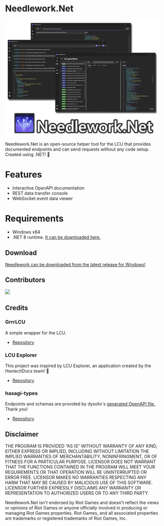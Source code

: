 # Needlework.Net

![App preview](app-preview.png)

Needlework.Net is an open-source helper tool for the LCU that provides documented endpoints and can send requests without any code setup. Created using .NET! 🌠

# Features

- Interactive OpenAPI documentation
- REST data transfer console
- WebSocket event data viewer

# Requirements

- Windows x64
- .NET 8 runtime. [It can be downloaded here.](https://dotnet.microsoft.com/en-us/download/dotnet/thank-you/runtime-desktop-8.0.7-windows-x64-installer)

## Download

[Needlework can be downloaded from the latest release for Windows!](https://github.com/BlossomiShymae/Needlework.Net/releases)

## Contributors

<a href="https://github.com/BlossomiShymae/Needlework.Net/graphs/contributors">
  <img src="https://contrib.rocks/image?repo=BlossomiShymae/Needlework.Net" />
</a>

## Credits

### GrrrLCU

A simple wrapper for the LCU.
- [Repository](https://github.com/BlossomiShymae/GrrrLCU)

### LCU Explorer

This project was inspired by LCU Explorer, an application created by the HextechDocs team! 💚
- [Repository](https://github.com/HextechDocs/lcu-explorer)

### hasagi-types

Endpoints and schemas are provided by dysolix's [generated OpenAPI file.](https://raw.githubusercontent.com/dysolix/hasagi-types/main/swagger.json) Thank you!
- [Repository](https://github.com/dysolix/hasagi-types)

## Disclaimer

THE PROGRAM IS PROVIDED “AS IS” WITHOUT WARRANTY OF ANY KIND, EITHER EXPRESS OR IMPLIED, INCLUDING WITHOUT LIMITATION THE IMPLIED WARRANTIES OF MERCHANTABILITY, NONINFRINGMENT, OR OF FITNESS FOR A PARTICULAR PURPOSE. LICENSOR DOES NOT WARRANT THAT THE FUNCTIONS CONTAINED IN THE PROGRAM WILL MEET YOUR REQUIREMENTS OR THAT OPERATION WILL BE UNINTERRUPTED OR ERROR FREE. LICENSOR MAKES NO WARRANTIES RESPECTING ANY HARM THAT MAY BE CAUSED BY MALICIOUS USE OF THIS SOFTWARE. LICENSOR FURTHER EXPRESSLY DISCLAIMS ANY WARRANTY OR REPRESENTATION TO AUTHORIZED USERS OR TO ANY THIRD PARTY.


Needlework.Net isn't endorsed by Riot Games and doesn't
reflect the views or opinions of Riot Games or anyone officially
involved in producing or managing Riot Games properties. Riot Games,
and all associated properties are trademarks or registered
trademarks of Riot Games, Inc.
